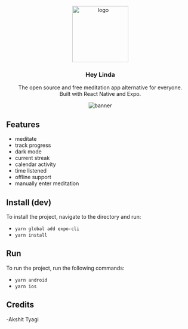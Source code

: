 <p align="center">
  <img src="https://avatars.githubusercontent.com/u/88053790" alt="logo" height="150"/>
</p>
<h3 align="center">
  Hey Linda
</h3>
<p align="center">
  The open source and free meditation app alternative for everyone. <br />Built with React Native and Expo.
</p>
<p align="center">
  <img src="https://user-images.githubusercontent.com/3059371/153682336-44a93448-7630-4103-9a3b-b5109acdafca.jpg" alt="banner" />
</p>

## Features

- meditate
- track progress
- dark mode
- current streak
- calendar activity
- time listened
- offline support
- manually enter meditation

## Install (dev)

To install the project, navigate to the directory and run:

- `yarn global add expo-cli`
- `yarn install`

## Run

To run the project, run the following commands:

- `yarn android`
- `yarn ios`


## Credits
-Akshit Tyagi
